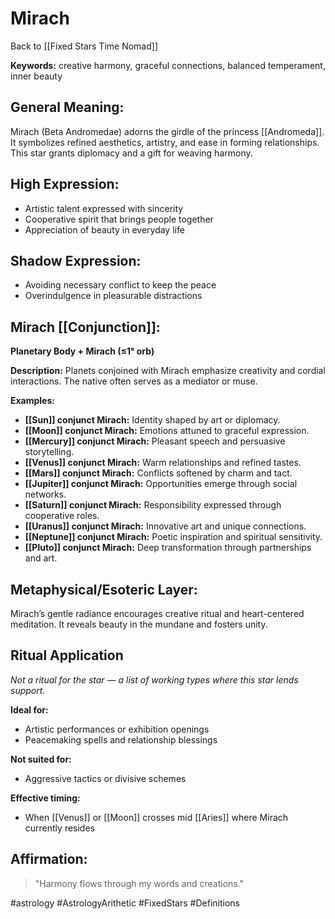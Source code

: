 # Mirach

Back to [[Fixed Stars Time Nomad]]

**Keywords:** creative harmony, graceful connections, balanced temperament, inner beauty

## General Meaning:
Mirach (Beta Andromedae) adorns the girdle of the princess [[Andromeda]]. It symbolizes refined aesthetics, artistry, and ease in forming relationships. This star grants diplomacy and a gift for weaving harmony.

## High Expression:
- Artistic talent expressed with sincerity
- Cooperative spirit that brings people together
- Appreciation of beauty in everyday life

## Shadow Expression:
- Avoiding necessary conflict to keep the peace
- Overindulgence in pleasurable distractions

## Mirach [[Conjunction]]:

**Planetary Body + Mirach (≤1° orb)**

**Description:**
Planets conjoined with Mirach emphasize creativity and cordial interactions. The native often serves as a mediator or muse.

**Examples:**
- **[[Sun]] conjunct Mirach:** Identity shaped by art or diplomacy.
- **[[Moon]] conjunct Mirach:** Emotions attuned to graceful expression.
- **[[Mercury]] conjunct Mirach:** Pleasant speech and persuasive storytelling.
- **[[Venus]] conjunct Mirach:** Warm relationships and refined tastes.
- **[[Mars]] conjunct Mirach:** Conflicts softened by charm and tact.
- **[[Jupiter]] conjunct Mirach:** Opportunities emerge through social networks.
- **[[Saturn]] conjunct Mirach:** Responsibility expressed through cooperative roles.
- **[[Uranus]] conjunct Mirach:** Innovative art and unique connections.
- **[[Neptune]] conjunct Mirach:** Poetic inspiration and spiritual sensitivity.
- **[[Pluto]] conjunct Mirach:** Deep transformation through partnerships and art.

## Metaphysical/Esoteric Layer:
Mirach’s gentle radiance encourages creative ritual and heart-centered meditation. It reveals beauty in the mundane and fosters unity.

## Ritual Application
*Not a ritual for the star — a list of working types where this star lends support.*

**Ideal for:**
- Artistic performances or exhibition openings
- Peacemaking spells and relationship blessings

**Not suited for:**
- Aggressive tactics or divisive schemes

**Effective timing:**
- When [[Venus]] or [[Moon]] crosses mid [[Aries]] where Mirach currently resides

## Affirmation:

> "Harmony flows through my words and creations."

#astrology #AstrologyArithetic #FixedStars #Definitions
